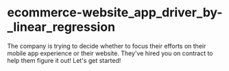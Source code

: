 # ecommerce-website_app_driver_by-_linear_regression
The company is trying to decide whether to focus their efforts on their mobile app experience or their website. They've hired you on contract to help them figure it out! Let's get started!
